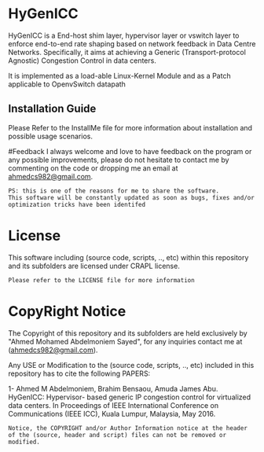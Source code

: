 # HyGenICC
HyGenICC is a End-host shim layer, hypervisor layer or vswitch layer to enforce end-to-end rate shaping based on network feedback in Data Centre Networks. Specifically, it aims at achieving a Generic (Transport-protocol Agnostic) Congestion Control in data centers.  

It is implemented as a load-able Linux-Kernel Module and as a Patch applicable to OpenvSwitch datapath

## Installation Guide
Please Refer to the InstallMe file for more information about installation and possible usage scenarios.

#Feedback
I always welcome and love to have feedback on the program or any possible improvements, please do not hesitate to contact me by commenting on the code or dropping me an email at ahmedcs982@gmail.com.  
```
PS: this is one of the reasons for me to share the software.  
This software will be constantly updated as soon as bugs, fixes and/or optimization tricks have been identifed
```

# License
This software including (source code, scripts, .., etc) within this repository and its subfolders are licensed under CRAPL license.
```
Please refer to the LICENSE file for more information
```

# CopyRight Notice
The Copyright of this repository and its subfolders are held exclusively by "Ahmed Mohamed Abdelmoniem Sayed", for any inquiries contact me at (ahmedcs982@gmail.com).

Any USE or Modification to the (source code, scripts, .., etc) included in this repository has to cite the following PAPERS:  

1- Ahmed M Abdelmoniem, Brahim Bensaou, Amuda James Abu. HyGenICC: Hypervisor- based generic IP congestion control for virtualized data centers. In Proceedings of IEEE International Conference on Communications (IEEE ICC), Kuala Lumpur, Malaysia, May 2016. 

```
Notice, the COPYRIGHT and/or Author Information notice at the header of the (source, header and script) files can not be removed or modified.
```
